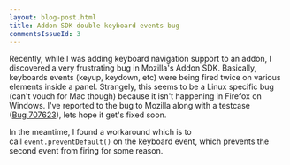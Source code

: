```yaml
---
layout: blog-post.html
title: Addon SDK double keyboard events bug
commentsIssueId: 3
---
```


Recently, while I was adding keyboard navigation support to an addon, I discovered a very frustrating bug in Mozilla's Addon SDK. Basically, keyboards events (keyup, keydown, etc) were being fired twice on various elements inside a panel. Strangely, this seems to be a Linux specific bug (can't vouch for Mac though) because it isn't happening in Firefox on Windows. I've reported to the bug to Mozilla along with a testcase ([Bug 707623][]), lets hope it get's fixed soon.

In the meantime, I found a workaround which is to call `event.preventDefault()` on the keyboard event, which prevents the second event from firing for some reason.

[Bug 707623]: https://bugzilla.mozilla.org/show_bug.cgi?id=707623
